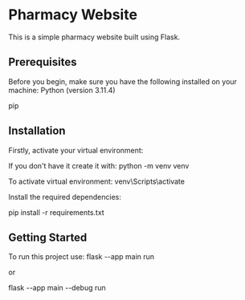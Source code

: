 # Pharmacy Website
This is a simple pharmacy website built using Flask.


## Prerequisites
Before you begin, make sure you have the following installed on your machine:
Python (version 3.11.4)

pip

## Installation
Firstly, activate your virtual environment:

If you don't have it create it with:
python -m venv venv

To activate virtual environment:
venv\Scripts\activate

Install the required dependencies: 

pip install -r requirements.txt

## Getting Started
To run this project use:
flask --app main run

or 

flask --app main --debug run
